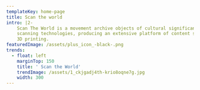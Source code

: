 ```yaml
---
templateKey: home-page
title: Scan the world
intro: |2-
    Scan The World is a movement archive objects of cultural significance using 3D
    scanning technologies, producing an extensive platform of content suitable for
    3D printing.
featuredImage: /assets/plus_icon_-black-.png
trends:
  - float: left
    marginTop: 150
    title: ' Scan the World'
    trendImage: /assets/1_ckjgadj4th-krio8oqne7g.jpg
    width: 300
---
```


